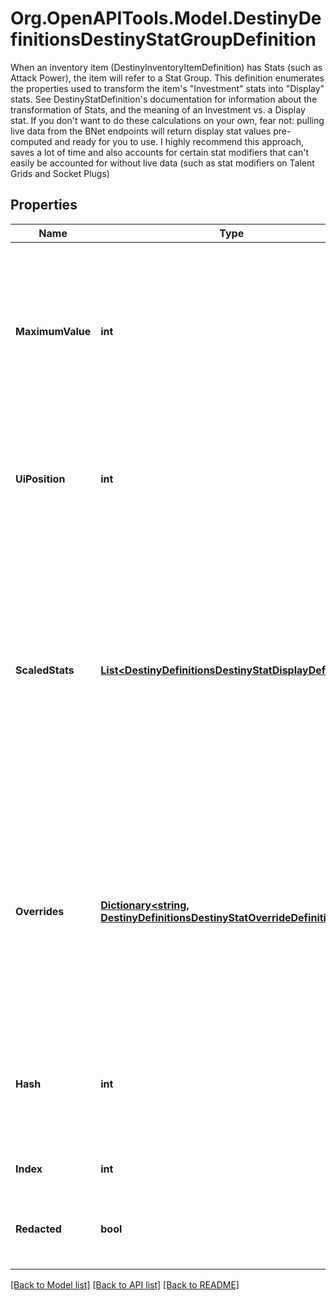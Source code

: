 # Org.OpenAPITools.Model.DestinyDefinitionsDestinyStatGroupDefinition
When an inventory item (DestinyInventoryItemDefinition) has Stats (such as Attack Power), the item will refer to a Stat Group. This definition enumerates the properties used to transform the item's \"Investment\" stats into \"Display\" stats.  See DestinyStatDefinition's documentation for information about the transformation of Stats, and the meaning of an Investment vs. a Display stat.  If you don't want to do these calculations on your own, fear not: pulling live data from the BNet endpoints will return display stat values pre-computed and ready for you to use. I highly recommend this approach, saves a lot of time and also accounts for certain stat modifiers that can't easily be accounted for without live data (such as stat modifiers on Talent Grids and Socket Plugs)

## Properties

Name | Type | Description | Notes
------------ | ------------- | ------------- | -------------
**MaximumValue** | **int** | The maximum possible value that any stat in this group can be transformed into.  This is used by stats that *don&#39;t* have scaledStats entries below, but that still need to be displayed as a progress bar, in which case this is used as the upper bound for said progress bar. (the lower bound is always 0) | [optional] 
**UiPosition** | **int** | This apparently indicates the position of the stats in the UI? I&#39;ve returned it in case anyone can use it, but it&#39;s not of any use to us on BNet. Something&#39;s being lost in translation with this value. | [optional] 
**ScaledStats** | [**List&lt;DestinyDefinitionsDestinyStatDisplayDefinition&gt;**](DestinyDefinitionsDestinyStatDisplayDefinition.md) | Any stat that requires scaling to be transformed from an \&quot;Investment\&quot; stat to a \&quot;Display\&quot; stat will have an entry in this list. For more information on what those types of stats mean and the transformation process, see DestinyStatDefinition.  In retrospect, I wouldn&#39;t mind if this was a dictionary keyed by the stat hash instead. But I&#39;m going to leave it be because [[After Apple Picking]]. | [optional] 
**Overrides** | [**Dictionary&lt;string, DestinyDefinitionsDestinyStatOverrideDefinition&gt;**](DestinyDefinitionsDestinyStatOverrideDefinition.md) | The game has the ability to override, based on the stat group, what the localized text is that is displayed for Stats being shown on the item.  Mercifully, no Stat Groups use this feature currently. If they start using them, we&#39;ll all need to start using them (and those of you who are more prudent than I am can go ahead and start pre-checking for this.) | [optional] 
**Hash** | **int** | The unique identifier for this entity. Guaranteed to be unique for the type of entity, but not globally.  When entities refer to each other in Destiny content, it is this hash that they are referring to. | [optional] 
**Index** | **int** | The index of the entity as it was found in the investment tables. | [optional] 
**Redacted** | **bool** | If this is true, then there is an entity with this identifier/type combination, but BNet is not yet allowed to show it. Sorry! | [optional] 

[[Back to Model list]](../README.md#documentation-for-models) [[Back to API list]](../README.md#documentation-for-api-endpoints) [[Back to README]](../README.md)

